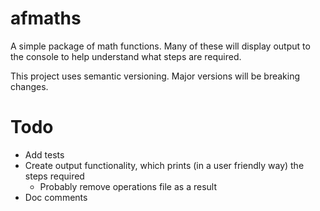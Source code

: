 # afmaths

A simple package of math functions. Many of these will display output to the console to help understand what steps are required.

This project uses semantic versioning. Major versions will be breaking changes.

# Todo

- Add tests
- Create output functionality, which prints (in a user friendly way) the steps required
  - Probably remove operations file as a result
- Doc comments

